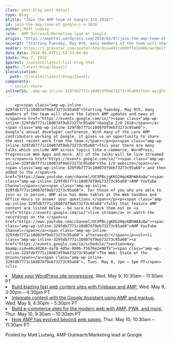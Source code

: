 ```yaml
---
class: post-blog post-detail
type: Blog
$title: "Join the AMP team at Google I/O 2018!"
id: join-the-amp-team-at-google-i-o-2018
author: Matt Ludwig
role:  AMP Outreach/Marketing lead at Google
origin: "https://amphtml.wordpress.com/2018/05/07/join-the-amp-team-at-google-i-o-2018/amp/"
excerpt: "Starting Tuesday, May 8th, many members of the team will share the latest AMP updates and news at Google I/O 2018, Google’s annual developer conference. With many of the core AMP contributors working at Google, it gives us an opportunity to share the most recent work from the team. This year there are many talks [&#8230;]"
avatar: https://1.gravatar.com/avatar/42ecb1ea497ca9d0ffe1e406cae70e27?s=96&d=identicon&r=G
date_data: 2018-05-07T11:52:33-04:00
$date: May 7, 2018
$parent: /content/latest/list-blog.html
$path: /latest/blog/{base}/
$localization:
  path: /{locale}/latest/blog/{base}/
components:
  - social-share
inlineCSS: .amp-wp-inline-329fdb7771c10d07df9eb73273c95a60{font-weight:400;}
---
```


<div class="amp-wp-article-content">

		<p><span class="amp-wp-inline-329fdb7771c10d07df9eb73273c95a60">Starting Tuesday, May 8th, many members of the team will share the latest AMP updates and news at </span><a href="https://events.google.com/io/"><span class="amp-wp-inline-329fdb7771c10d07df9eb73273c95a60">Google I/O 2018</span></a><span class="amp-wp-inline-329fdb7771c10d07df9eb73273c95a60">, Google’s annual developer conference. With many of the core AMP contributors working at Google, it gives us an opportunity to share the most recent work from the team.</span></p><p><span class="amp-wp-inline-329fdb7771c10d07df9eb73273c95a60">This year there are many talks which include AMP across topics like e-commerce, WordPress, Progressive Web Apps and more. All of the talks will be live streamed on </span><a href="https://events.google.com/io/"><span class="amp-wp-inline-329fdb7771c10d07df9eb73273c95a60">the I/O website</span></a><span class="amp-wp-inline-329fdb7771c10d07df9eb73273c95a60"> and then added to the </span><a href="https://www.youtube.com/channel/UCXPBsjgKKG2HqsKBhWA4uQw"><span class="amp-wp-inline-329fdb7771c10d07df9eb73273c95a60">AMP YouTube Channel</span></a><span class="amp-wp-inline-329fdb7771c10d07df9eb73273c95a60">. For those of you who are able to join us in person, AMP also has demo tables at the Web Sandbox and Office Hours to answer your questions.</span></p><p><span class="amp-wp-inline-329fdb7771c10d07df9eb73273c95a60">Talks that feature AMP content are listed below – be sure to check them out on <a href="https://events.google.com/io/">live stream</a> or watch the recordings on the </span><a href="https://www.youtube.com/channel/UCXPBsjgKKG2HqsKBhWA4uQw"><span class="amp-wp-inline-329fdb7771c10d07df9eb73273c95a60">AMP YouTube Channel</span></a><span class="amp-wp-inline-329fdb7771c10d07df9eb73273c95a60"> afterwards!</span></p><ul><li class="amp-wp-inline-329fdb7771c10d07df9eb73273c95a60"><a href="https://events.google.com/io/schedule/?section=may-8&amp;sid=e8c4d264-4a78-4d5e-880b-f5676e2e98fb"><span class="amp-wp-inline-329fdb7771c10d07df9eb73273c95a60">The Web: State of the Union</span></a><span class="amp-wp-inline-329fdb7771c10d07df9eb73273c95a60">, Tues. May 8, 2pm – 3pm PT</span></li>
<li class="amp-wp-inline-329fdb7771c10d07df9eb73273c95a60"><a href="https://events.google.com/io/schedule/?section=may-9&amp;sid=8735be7c-d42d-4fab-abfe-69e48a624261"><span class="amp-wp-inline-329fdb7771c10d07df9eb73273c95a60">Make your WordPress site progressive</span></a><span class="amp-wp-inline-329fdb7771c10d07df9eb73273c95a60">, Wed. May 9, 10:30am – 11:30am PT</span></li>
<li class="amp-wp-inline-329fdb7771c10d07df9eb73273c95a60"><a href="https://events.google.com/io/schedule/?section=may-9&amp;sid=d93e965b-3896-4923-8e57-84914fcee763"><span class="amp-wp-inline-329fdb7771c10d07df9eb73273c95a60">Build blazing fast web content sites with Firebase and AMP</span></a><span class="amp-wp-inline-329fdb7771c10d07df9eb73273c95a60">, Wed. May 9, 3:30pm – 4:30pm PT</span></li>
<li class="amp-wp-inline-329fdb7771c10d07df9eb73273c95a60"><a href="https://events.google.com/io/schedule/?section=may-9&amp;sid=d9b85368-b7e3-4cfc-8b92-7c5d2f9168e8"><span class="amp-wp-inline-329fdb7771c10d07df9eb73273c95a60">Integrate content with the Google Assistant using AMP and markup</span></a><span class="amp-wp-inline-329fdb7771c10d07df9eb73273c95a60">, Wed. May 9, 4:30pm – 5:30pm PT</span></li>
<li class="amp-wp-inline-329fdb7771c10d07df9eb73273c95a60"><a href="https://events.google.com/io/schedule/?section=may-10&amp;sid=90159532-d4bd-4a46-97c5-77ecac04b246"><span class="amp-wp-inline-329fdb7771c10d07df9eb73273c95a60">Build e-commerce sites for the modern web with AMP, PWA, and more</span></a><span class="amp-wp-inline-329fdb7771c10d07df9eb73273c95a60">, Thur. May 10, 9:30am – 10:30am PT</span></li>
<li class="amp-wp-inline-329fdb7771c10d07df9eb73273c95a60"><a href="https://events.google.com/io/schedule/?section=may-10&amp;sid=7b5eca42-6ebf-4244-a965-307c058726ab"><span class="amp-wp-inline-329fdb7771c10d07df9eb73273c95a60">How AMP has evolved beyond web pages</span></a><span class="amp-wp-inline-329fdb7771c10d07df9eb73273c95a60">, Thur. May 10, 10:30am – 11:30am PT</span></li>
</ul><p><span class="amp-wp-inline-329fdb7771c10d07df9eb73273c95a60">Posted by Matt Ludwig, AMP Outreach/Marketing lead at Google</span></p>	</div>

	

</div>

